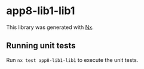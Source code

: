 # app8-lib1-lib1

This library was generated with [Nx](https://nx.dev).

## Running unit tests

Run `nx test app8-lib1-lib1` to execute the unit tests.
